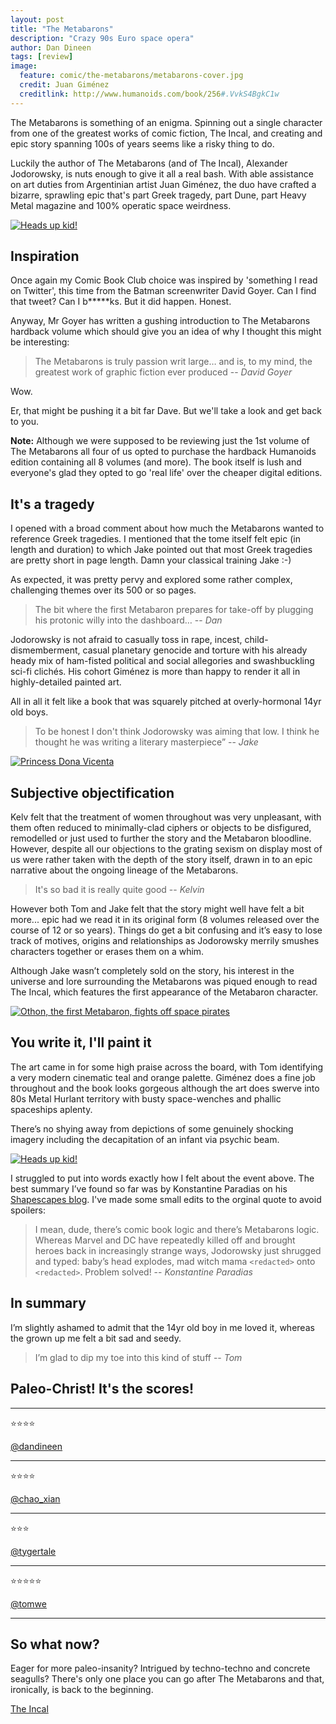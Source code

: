 ```yaml
---
layout: post
title: "The Metabarons"
description: "Crazy 90s Euro space opera"
author: Dan Dineen
tags: [review]
image:
  feature: comic/the-metabarons/metabarons-cover.jpg
  credit: Juan Giménez
  creditlink: http://www.humanoids.com/book/256#.VvkS4BgkC1w
---
```


The Metabarons is something of an enigma. Spinning out a single character from one of the greatest works of comic fiction, The Incal, and creating and epic story spanning 100s of years seems like a risky thing to do.

Luckily the author of The Metabarons (and of The Incal), Alexander Jodorowsky, is nuts enough to give it all a real bash. With able assistance on art duties from Argentinian artist Juan Giménez, the duo have crafted a bizarre, sprawling epic that's part Greek tragedy, part Dune, part Heavy Metal magazine and 100% operatic space weirdness.

[![Heads up kid!]({{site.url}}/images/comic/the-metabarons/metabarons-lineage.jpg)]({{site.url}}/images/comic//the-metabarons/metabarons-lineage.jpg)

## Inspiration

Once again my Comic Book Club choice was inspired by 'something I read on Twitter', this time from the Batman screenwriter David Goyer. Can I find that tweet? Can I b*****ks. But it did happen. Honest.

Anyway, Mr Goyer has written a gushing introduction to The Metabarons hardback volume which should give you an idea of why I thought this might be interesting:

> The Metabarons is truly passion writ large… and is, to my mind, the greatest work of graphic fiction ever produced
> -- <cite>David Goyer</cite>

Wow.

Er, that might be pushing it a bit far Dave. But we'll take a look and get back to you.

**Note:** Although we were supposed to be reviewing just the 1st volume of The Metabarons all four of us opted to purchase the  hardback Humanoids edition containing all 8 volumes (and more). The book itself is lush and everyone's glad they opted to go 'real life' over the cheaper digital editions.

## It's a tragedy

I opened with a broad comment about how much the Metabarons wanted to reference Greek tragedies. I mentioned that the tome itself felt epic (in length and duration) to which Jake pointed out that most Greek tragedies are pretty short in page length. Damn your classical training Jake :-)

As expected, it was pretty pervy and explored some rather complex, challenging themes over its 500 or so pages.

> The bit where the first Metabaron prepares for take-off by plugging his protonic willy into the dashboard…
>-- <cite>Dan</cite>

Jodorowsky is not afraid to casually toss in rape, incest, child-dismemberment, casual planetary genocide and torture with his already heady mix of ham-fisted political and social allegories and swashbuckling sci-fi clichés. His cohort Giménez is more than happy to render it all in highly-detailed painted art.

All in all it felt like a book that was squarely pitched at overly-hormonal 14yr old boys.

> To be honest I don't think Jodorowsky was aiming that low. I think he thought he was writing a literary masterpiece”
>-- <cite>Jake</cite>

[![Princess Dona Vicenta]({{site.url}}/images/comic/the-metabarons/metabarons-dona-vicenta.jpg)]({{site.url}}/images/comic//the-metabarons/metabarons-dona-vicenta.jpg)

## Subjective objectification

Kelv felt that the treatment of women throughout was very unpleasant, with them often reduced to minimally-clad ciphers or objects to be disfigured, remodelled or just used to further the story and the Metabaron bloodline. However, despite all our objections to the grating sexism on display most of us were rather taken with the depth of the story itself, drawn in to an epic narrative about the ongoing lineage of the Metabarons.

> It's so bad it is really quite good
> -- <cite>Kelvin</cite>

However both Tom and Jake felt that the story might well have felt a bit more... epic had we read it in its original form (8 volumes released over the course of 12 or so years). Things do get a bit confusing and it’s easy to lose track of motives, origins and relationships as Jodorowsky merrily smushes characters together or erases them on a whim. 

Although Jake wasn’t completely sold on the story, his interest in the universe and lore surrounding the Metabarons was piqued enough to read The Incal, which features the first appearance of the Metabaron character.

[![Othon, the first Metabaron, fights off space pirates]({{site.url}}/images/comic/the-metabarons/metabarons-othon.jpg)]({{site.url}}/images/comic//the-metabarons/metabarons-othon.jpg)

## You write it, I'll paint it

The art came in for some high praise across the board, with Tom identifying a very modern cinematic teal and orange palette. Giménez does a fine job throughout and the book looks gorgeous although the art does swerve into 80s Metal Hurlant territory with busty space-wenches and phallic spaceships aplenty.

There’s no shying away from depictions of some genuinely shocking imagery including the decapitation of an infant via psychic beam.

[![Heads up kid!]({{site.url}}/images/comic/the-metabarons/metabarons-ouchie.jpg)]({{site.url}}/images/comic//the-metabarons/metabarons-ouchie.jpg)

I struggled to put into words exactly how I felt about the event above. The best summary I’ve found so far was by Konstantine Paradias on his [Shapescapes blog](http://shapescapes.blogspot.co.uk/2012/05/what-i-think-about-stuff-metabarons.html). I've made some small edits to the orginal quote to avoid spoilers:

> I mean, dude, there’s comic book logic and there’s Metabarons logic. Whereas Marvel and DC have repeatedly killed off and brought heroes back in increasingly strange ways, Jodorowsky just shrugged and typed: baby’s head explodes, mad witch mama `<redacted>` onto `<redacted>`. Problem solved!
> -- <cite>Konstantine Paradias</cite>

## In summary

I’m slightly ashamed to admit that the 14yr old boy in me loved it, whereas the grown up me felt a bit sad and seedy.

> I’m glad to dip my toe into this kind of stuff
> -- <cite>Tom</cite>

## Paleo-Christ! It's the scores!

***

:star::star::star::star:

[@dandineen](https://twitter.com/dandineen)

***

:star::star::star::star:

[@chao_xian](https://twitter.com/chao_xian)

***

:star::star::star:

[@tygertale](https://twitter.com/tygertale)

***

:star::star::star::star::star:

[@tomwe](https://twitter.com/tomwe/)

***

## So what now?
Eager for more paleo-insanity? Intrigued by techno-techno and concrete seagulls? There's only one place you can go after The Metabarons and that, ironically, is back to the beginning.

[The Incal](http://www.amazon.co.uk/Incal-Alexandro-Jodorowsky/dp/1594650934/ref=sr_1_1?s=books&ie=UTF8&qid=1459166507&sr=1-1&keywords=the+incal)